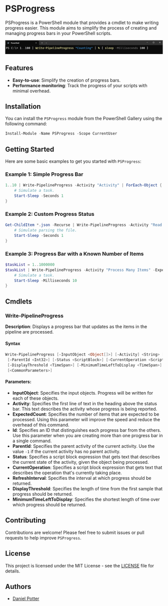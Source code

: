 # PSProgress

PSProgress is a PowerShell module that provides a cmdlet to make writing progress easier. This module aims to simplify the process of creating and managing progress bars in your PowerShell scripts.

![](preview.gif)

## Features

- **Easy-to-use**: Simplify the creation of progress bars.
- **Performance monitoring**: Track the progress of your scripts with minimal overhead.

## Installation

You can install the `PSProgress` module from the PowerShell Gallery using the following command:

```powershell
Install-Module -Name PSProgress -Scope CurrentUser
```

## Getting Started

Here are some basic examples to get you started with `PSProgress`:

### Example 1: Simple Progress Bar

```powershell
1..10 | Write-PipelineProgress -Activity "Activity" | ForEach-Object {
    # Simulate a task.
    Start-Sleep -Seconds 1
}
```

### Example 2: Custom Progress Status

```powershell
Get-ChildItem *.json -Recurse | Write-PipelineProgress -Activity "Read JSON Files" -Status { $_.Name } | ForEach-Object {
    # Simulate parsing the file.
    Start-Sleep -Seconds 1
}
```

### Example 3: Progress Bar with a Known Number of Items

```powershell
$taskList = 1..1000000
$taskList | Write-PipelineProgress -Activity "Process Many Items" -ExpectedCount $taskList.Count | ForEach-Object {
    # Simulate a task.
    Start-Sleep -Milliseconds 10
}
```

## Cmdlets

### Write-PipelineProgress

**Description**: Displays a progress bar that updates as the items in the pipeline are processed.

#### Syntax

```powershell
Write-PipelineProgress [-InputObject <Object[]>] [-Activity] <String> [-ExpectedCount <Int32>] [-Id <Int32>]
 [-ParentId <Int32>] [-Status <ScriptBlock>] [-CurrentOperation <ScriptBlock>] [-RefreshInterval <TimeSpan>]
 [-DisplayThreshold <TimeSpan>] [-MinimumTimeLeftToDisplay <TimeSpan>] [-ProgressAction <ActionPreference>]
 [<CommonParameters>]
```

#### Parameters:

- **InputObject**: Specifies the input objects. Progress will be written for each of these objects.
- **Activity**: Specifies the first line of text in the heading above the status bar. This text describes the activity whose progress is being reported.
- **ExpectedCount**: Specifies the number of items that are expected to be processed. Using this parameter will improve the speed and reduce the overhead of this command.
- **Id**: Specifies an ID that distinguishes each progress bar from the others. Use this parameter when you are creating more than one progress bar in a single command.
- **ParentId**: Specifies the parent activity of the current activity. Use the value `-1` if the current activity has no parent activity.
- **Status**: Specifies a script block expression that gets text that describes the current state of the activity, given the object being processed.
- **CurrentOperation**: Specifies a script block expression that gets text that describes the operation that's currently taking place.
- **RefreshInterval**: Specifies the interval at which progress should be returned.
- **DisplayThreshold**: Specifies the length of time from the first sample that progress should be returned.
- **MinimumTimeLeftToDisplay**: Specifies the shortest length of time over which progress should be returned.

## Contributing

Contributions are welcome! Please feel free to submit issues or pull requests to help improve `PSProgress`.

## License

This project is licensed under the MIT License - see the [LICENSE](LICENSE) file for details.

## Authors

- [Daniel Potter](https://github.com/DanielPotter)
